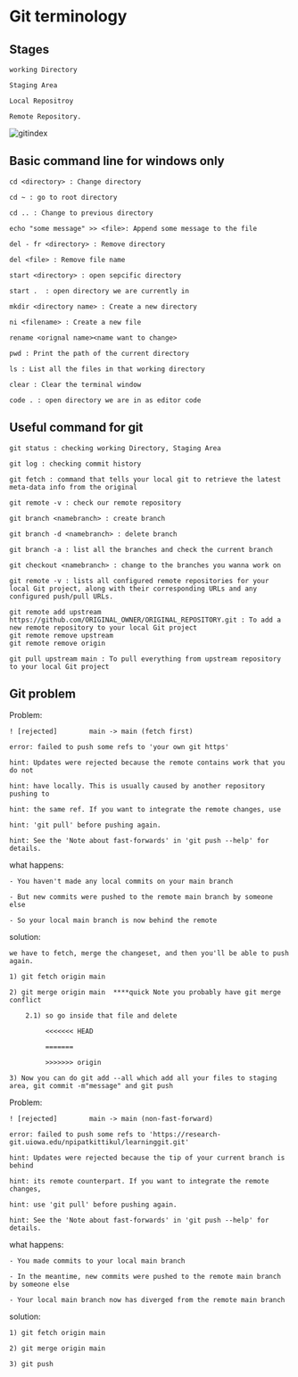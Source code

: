 # Git terminology

## Stages

    working Directory
    
    Staging Area
    
    Local Repositroy
    
    Remote Repository.

![gitindex](https://github.com/FordPipatkittikul/LearningGit/assets/121902625/7d148ce8-73b6-49d9-a543-466ff028ad52)
## Basic command line for windows only

    cd <directory> : Change directory
    
    cd ~ : go to root directory
    
    cd .. : Change to previous directory

    echo "some message" >> <file>: Append some message to the file 

    del - fr <directory> : Remove directory
    
    del <file> : Remove file name
    
    start <directory> : open sepcific directory
    
    start .	 : open directory we are currently in
    
    mkdir <directory name> : Create a new directory
    
    ni <filename> : Create a new file

    rename <orignal name><name want to change>
    
    pwd : Print the path of the current directory

    ls : List all the files in that working directory

    clear : Clear the terminal window

    code . : open directory we are in as editor code
## Useful command for git
    git status : checking working Directory, Staging Area
    
    git log : checking commit history

    git fetch : command that tells your local git to retrieve the latest meta-data info from the original

    git remote -v : check our remote repository

    git branch <namebranch> : create branch
    
    git branch -d <namebranch> : delete branch

    git branch -a : list all the branches and check the current branch

    git checkout <namebranch> : change to the branches you wanna work on

    git remote -v : lists all configured remote repositories for your local Git project, along with their corresponding URLs and any configured push/pull URLs.

    git remote add upstream https://github.com/ORIGINAL_OWNER/ORIGINAL_REPOSITORY.git : To add a new remote repository to your local Git project
    git remote remove upstream
    git remote remove origin
    
    git pull upstream main : To pull everything from upstream repository to your local Git project
## Git problem
Problem:

    ! [rejected]        main -> main (fetch first)
   
    error: failed to push some refs to 'your own git https'
   
    hint: Updates were rejected because the remote contains work that you do not
   
    hint: have locally. This is usually caused by another repository pushing to
   
    hint: the same ref. If you want to integrate the remote changes, use
   
    hint: 'git pull' before pushing again.
    
    hint: See the 'Note about fast-forwards' in 'git push --help' for details.
what happens:

    - You haven't made any local commits on your main branch
    
    - But new commits were pushed to the remote main branch by someone else
    
    - So your local main branch is now behind the remote 
solution: 

    we have to fetch, merge the changeset, and then you'll be able to push again.

    1) git fetch origin main

    2) git merge origin main  ****quick Note you probably have git merge conflict  
        
        2.1) so go inside that file and delete

             <<<<<<< HEAD

             =======
             
             >>>>>>> origin

    3) Now you can do git add --all which add all your files to staging area, git commit -m"message" and git push
Problem:
    
    ! [rejected]        main -> main (non-fast-forward)
    
    error: failed to push some refs to 'https://research-git.uiowa.edu/npipatkittikul/learninggit.git'
    
    hint: Updates were rejected because the tip of your current branch is behind
    
    hint: its remote counterpart. If you want to integrate the remote changes,
    
    hint: use 'git pull' before pushing again.
    
    hint: See the 'Note about fast-forwards' in 'git push --help' for details.
what happens:

    - You made commits to your local main branch
    
    - In the meantime, new commits were pushed to the remote main branch by someone else
    
    - Your local main branch now has diverged from the remote main branch
solution:

    1) git fetch origin main

    2) git merge origin main

    3) git push


    
